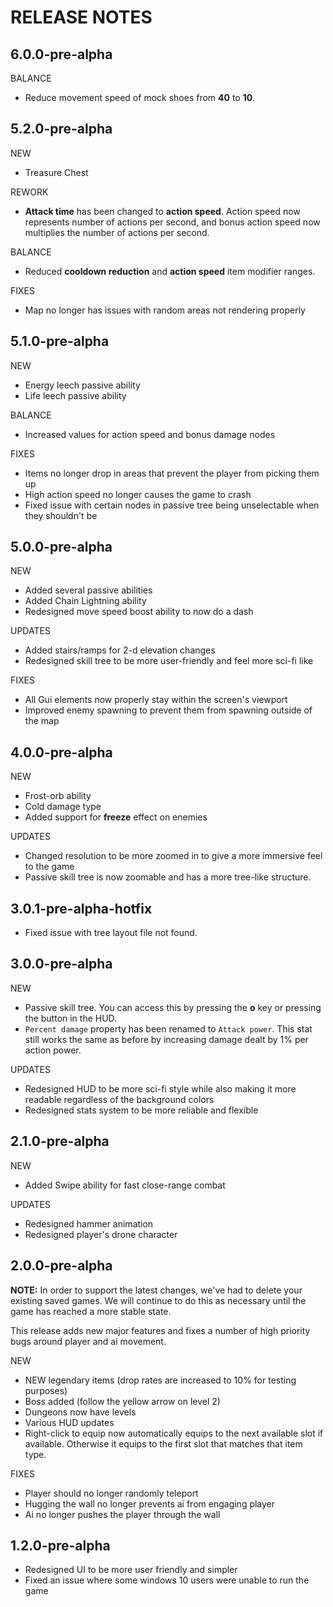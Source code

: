 # RELEASE NOTES

## 6.0.0-pre-alpha

BALANCE

* Reduce movement speed of mock shoes from **40** to **10**.

## 5.2.0-pre-alpha

NEW

* Treasure Chest

REWORK

* **Attack time** has been changed to **action speed**. Action speed now represents number of actions per second, and bonus action speed now multiplies the number of actions per second.

BALANCE

* Reduced **cooldown reduction** and **action speed** item modifier ranges.

FIXES

* Map no longer has issues with random areas not rendering properly

## 5.1.0-pre-alpha

NEW

* Energy leech passive ability
* Life leech passive ability

BALANCE

* Increased values for action speed and bonus damage nodes

FIXES

* Items no longer drop in areas that prevent the player from picking them up
* High action speed no longer causes the game to crash
* Fixed issue with certain nodes in passive tree being unselectable when they shouldn't be

## 5.0.0-pre-alpha

NEW

* Added several passive abilities
* Added Chain Lightning ability
* Redesigned move speed boost ability to now do a dash

UPDATES

* Added stairs/ramps for 2-d elevation changes
* Redesigned skill tree to be more user-friendly and feel more sci-fi like

FIXES

* All Gui elements now properly stay within the screen's viewport
* Improved enemy spawning to prevent them from spawning outside of the map

## 4.0.0-pre-alpha

NEW

* Frost-orb ability
* Cold damage type
* Added support for **freeze** effect on enemies

UPDATES

* Changed resolution to be more zoomed in to give a more immersive feel to the game
* Passive skill tree is now zoomable and has a more tree-like structure.

## 3.0.1-pre-alpha-hotfix

* Fixed issue with tree layout file not found.

## 3.0.0-pre-alpha

NEW

* Passive skill tree. You can access this by pressing the **o** key or pressing the button in the HUD.
* `Percent damage` property has been renamed to `Attack power`. This stat still works the same as before by increasing damage dealt by 1% per action power.

UPDATES

* Redesigned HUD to be more sci-fi style while also making it more readable regardless of the background colors
* Redesigned stats system to be more reliable and flexible

## 2.1.0-pre-alpha

NEW

* Added Swipe ability for fast close-range combat

UPDATES

* Redesigned hammer animation
* Redesigned player's drone character

## 2.0.0-pre-alpha

**NOTE:** In order to support the latest changes, we've had to delete your existing saved games. We will continue to do this as necessary until the game has reached a more stable state.

This release adds new major features and fixes a number of high priority bugs around player and ai movement.

NEW

* NEW legendary items (drop rates are increased to 10% for testing purposes)
* Boss added (follow the yellow arrow on level 2)
* Dungeons now have levels
* Various HUD updates
* Right-click to equip now automatically equips to the next available slot if available. Otherwise it equips to the first slot that matches that item type.

FIXES

* Player should no longer randomly teleport
* Hugging the wall no longer prevents ai from engaging player
* Ai no longer pushes the player through the wall

## 1.2.0-pre-alpha

* Redesigned UI to be more user friendly and simpler
* Fixed an issue where some windows 10 users were unable to run the game